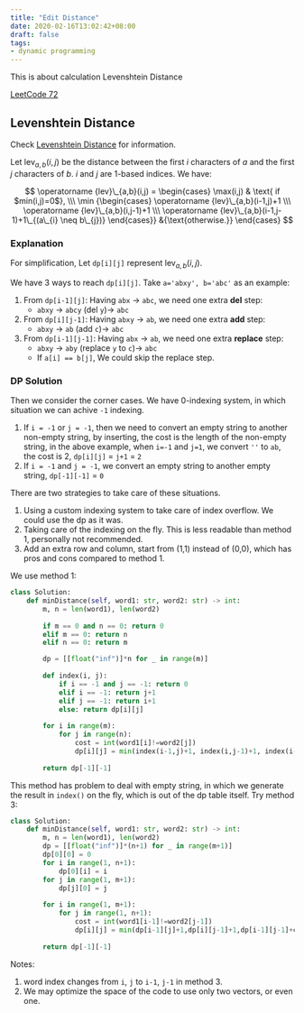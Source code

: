 ```yaml
---
title: "Edit Distance"
date: 2020-02-16T13:02:42+08:00
draft: false
tags:
- dynamic programming
---
```

This is about calculation Levenshtein Distance

<!--more-->

[LeetCode 72](https://leetcode.com/problems/edit-distance/)

## Levenshtein Distance

Check [Levenshtein Distance](https://www.wikiwand.com/en/Levenshtein_distance) for information.

Let $\operatorname{lev}_{a,b}(i,j)$ be the distance between the first $i$ characters of $a$ and the first $j$ characters of $b$. $i$ and $j$ are 1-based indices. We have:

$$ \operatorname {lev}\_{a,b}(i,j) = \begin{cases} \max(i,j) & \text{ if $min(i,j)=0$}, \\\ \min {\begin{cases} \operatorname {lev}\_{a,b}(i-1,j)+1 \\\ \operatorname {lev}\_{a,b}(i,j-1)+1 \\\ \operatorname {lev}\_{a,b}(i-1,j-1)+1\_{(a\_{i} \neq b\_{j})} \end{cases}} &{\text{otherwise.}} \end{cases} $$

### Explanation

For simplification, Let `dp[i][j]` represent $\operatorname{lev}_{a,b}(i,j)$.

We have 3 ways to reach `dp[i][j]`. Take `a='abxy', b='abc'` as an example:
1. From `dp[i-1][j]`: Having `abx` -> `abc`, we need one extra **del** step: 
    - `abxy` -> `abcy` (del `y`)-> `abc`
2. From `dp[i][j-1]`: Having `abxy` -> `ab`, we need one extra **add** step: 
    - `abxy` -> `ab` (add `c`)-> `abc`
3. From `dp[i-1][j-1]`: Having `abx` -> `ab`, we need one extra **replace** step: 
    - `abxy` -> `aby` (replace `y` to `c`)-> `abc`
    - If `a[i] == b[j]`, We could skip the replace step.

### DP Solution

Then we consider the corner cases. We have 0-indexing system, in which situation we can achive `-1` indexing.

1. If `i = -1` or `j = -1`, then we need to convert an empty string to another non-empty string, by inserting, the cost is the length of the non-empty string, in the above example, when `i=-1` and `j=1`, we convert `''` to `ab`, the cost is 2, `dp[i][j]` = `j+1` = `2`
2. If `i = -1` and `j = -1`, we convert an empty string to another empty string, `dp[-1][-1]` = `0`


There are two strategies to take care of these situations.
1. Using a custom indexing system to take care of index overflow. We could use the dp as it was.
2. Taking care of the indexing on the fly. This is less readable than method 1, personally not recommended.
3. Add an extra row and column, start from (1,1) instead of (0,0), which has pros and cons compared to method 1.

We use method 1:

```python
class Solution:
    def minDistance(self, word1: str, word2: str) -> int:
        m, n = len(word1), len(word2)
        
        if m == 0 and n == 0: return 0
        elif m == 0: return n
        elif n == 0: return m

        dp = [[float("inf")]*n for _ in range(m)]
        
        def index(i, j):
            if i == -1 and j == -1: return 0
            elif i == -1: return j+1
            elif j == -1: return i+1
            else: return dp[i][j]
        
        for i in range(m):
            for j in range(n):
                cost = int(word1[i]!=word2[j])
                dp[i][j] = min(index(i-1,j)+1, index(i,j-1)+1, index(i-1,j-1)+cost)
        
        return dp[-1][-1]
```

This method has problem to deal with empty string, in which we generate the result in `index()` on the fly, which is out of the dp table itself. Try method 3:

```python
class Solution:
    def minDistance(self, word1: str, word2: str) -> int:
        m, n = len(word1), len(word2)
        dp = [[float("inf")]*(n+1) for _ in range(m+1)]
        dp[0][0] = 0
        for i in range(1, n+1):
            dp[0][i] = i
        for j in range(1, m+1):
            dp[j][0] = j
        
        for i in range(1, m+1):
            for j in range(1, n+1):
                cost = int(word1[i-1]!=word2[j-1])
                dp[i][j] = min(dp[i-1][j]+1,dp[i][j-1]+1,dp[i-1][j-1]+cost)
        
        return dp[-1][-1]
```
Notes:
1. word index changes from `i`, `j` to `i-1`, `j-1` in method 3.
2. We may optimize the space of the code to use only two vectors, or even one.
